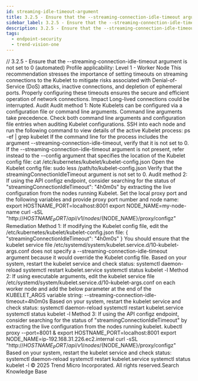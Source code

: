 ```yaml
---
id: streaming-idle-timeout-argument
title: 3.2.5 - Ensure that the --streaming-connection-idle-timeout argument is not set to 0 (automated)
sidebar_label: 3.2.5 - Ensure that the --streaming-connection-idle-timeout argument is not set to 0 (automated)
description: 3.2.5 - Ensure that the --streaming-connection-idle-timeout argument is not set to 0 (automated)
tags:
  - endpoint-security
  - trend-vision-one
---
```


/*<![CDATA[*/ $('#title').html($('meta[name=map-description]').attr('content')); /*]]>*/ 3.2.5 - Ensure that the --streaming-connection-idle-timeout argument is not set to 0 (automated) Profile applicability: Level 1 - Worker Node This recommendation stresses the importance of setting timeouts on streaming connections to the Kubelet to mitigate risks associated with Denial-of-Service (DoS) attacks, inactive connections, and depletion of ephemeral ports. Properly configuring these timeouts ensures the secure and efficient operation of network connections. Impact Long-lived connections could be interrupted. Audit Audit method 1: Note Kubelets can be configured via a configuration file or command line arguments. Command line arguments take precedence. Check both command line arguments and configuration file entries when auditing Kubelet configurations. SSH into each node and run the following command to view details of the active Kubelet process: ps -ef | grep kubelet If the command line for the process includes the argument --streaming-connection-idle-timeout, verify that it is not set to 0. If the --streaming-connection-idle-timeout argument is not present, refer instead to the --config argument that specifies the location of the Kubelet config file: cat /etc/kubernetes/kubelet/kubelet-config.json Open the Kubelet config file: sudo less /path/to/kubelet-config.json Verify that the streamingConnectionIdleTimeout argument is not set to 0. Audit method 2: If using the API configz endpoint, consider searching for the status of "streamingConnectionIdleTimeout": "4h0m0s" by extracting the live configuration from the nodes running Kubelet. Set the local proxy port and the following variables and provide proxy port number and node name: export HOSTNAME_PORT=localhost:8001 export NODE_NAME=my-node-name curl -sSL "http://${HOSTNAME_PORT}/api/v1/nodes/${NODE_NAME}/proxy/configz" Remediation Method 1: If modifying the Kubelet config file, edit the /etc/kubernetes/kubelet/kubelet-config.json file: { "streamingConnectionIdleTimeout": "4h0m0s" } You should ensure that the kubelet service file /etc/systemd/system/kubelet.service.d/10-kubelet-args.conf does not specify a --streaming-connection-idle-timeout argument because it would override the Kubelet config file. Based on your system, restart the kubelet service and check status: systemctl daemon-reload systemctl restart kubelet.service systemctl status kubelet -l Method 2: If using executable arguments, edit the kubelet service file /etc/systemd/system/kubelet.service.d/10-kubelet-args.conf on each worker node and add the below parameter at the end of the KUBELET_ARGS variable string: --streaming-connection-idle-timeout=4h0m0s Based on your system, restart the kubelet service and check status: systemctl daemon-reload systemctl restart kubelet.service systemctl status kubelet -l Method 3: If using the API configz endpoint, consider searching for the status of "streamingConnectionIdleTimeout" by extracting the live configuration from the nodes running kubelet. kubectl proxy --port=8001 & export HOSTNAME_PORT=localhost:8001 export NODE_NAME=ip-192.168.31.226.ec2.internal curl -sSL "http://${HOSTNAME_PORT}/api/v1/nodes/${NODE_NAME}/proxy/configz" Based on your system, restart the kubelet service and check status: systemctl daemon-reload systemctl restart kubelet.service systemctl status kubelet -l © 2025 Trend Micro Incorporated. All rights reserved.Search Knowledge Base